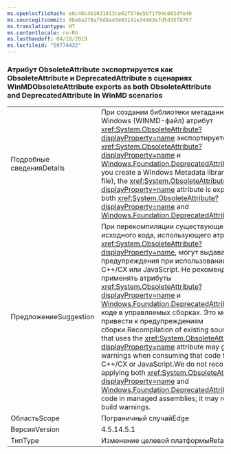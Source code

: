 ```yaml
---
ms.openlocfilehash: e8c48c4b1031813ce62f576e5bf1f94c082dfe4b
ms.sourcegitcommit: 0be8a279af6d8a43e03141e349d3efd5d35f8767
ms.translationtype: HT
ms.contentlocale: ru-RU
ms.lasthandoff: 04/18/2019
ms.locfileid: "59774432"
---
```

### <a name="obsoleteattribute-exports-as-both-obsoleteattribute-and-deprecatedattribute-in-winmd-scenarios"></a><span data-ttu-id="17e2c-101">Атрибут ObsoleteAttribute экспортируется как ObsoleteAttribute и DeprecatedAttribute в сценариях WinMD</span><span class="sxs-lookup"><span data-stu-id="17e2c-101">ObsoleteAttribute exports as both ObsoleteAttribute and DeprecatedAttribute in WinMD scenarios</span></span>

|   |   |
|---|---|
|<span data-ttu-id="17e2c-102">Подробные сведения</span><span class="sxs-lookup"><span data-stu-id="17e2c-102">Details</span></span>|<span data-ttu-id="17e2c-103">При создании библиотеки метаданных Windows (WINMD-файл) атрибут <xref:System.ObsoleteAttribute?displayProperty=name> экспортируется как <xref:System.ObsoleteAttribute?displayProperty=name> и [Windows.Foundation.DeprecatedAttribute](https://docs.microsoft.com/uwp/api/windows.foundation.metadata.deprecatedattribute).</span><span class="sxs-lookup"><span data-stu-id="17e2c-103">When you create a Windows Metadata library (.winmd file), the <xref:System.ObsoleteAttribute?displayProperty=name> attribute is exported as both <xref:System.ObsoleteAttribute?displayProperty=name> and [Windows.Foundation.DeprecatedAttribute](https://docs.microsoft.com/uwp/api/windows.foundation.metadata.deprecatedattribute).</span></span>|
|<span data-ttu-id="17e2c-104">Предложение</span><span class="sxs-lookup"><span data-stu-id="17e2c-104">Suggestion</span></span>|<span data-ttu-id="17e2c-105">При перекомпиляции существующего исходного кода, использующего атрибут <xref:System.ObsoleteAttribute?displayProperty=name>, могут выдаваться предупреждения при использовании кода из C++/CX или JavaScript. Не рекомендуется применять атрибуты <xref:System.ObsoleteAttribute?displayProperty=name> и [ Windows.Foundation.DeprecatedAttribute](https://docs.microsoft.com/uwp/api/windows.foundation.metadata.deprecatedattribute) в коде в управляемых сборках. Это может привести к предупреждениям сборки.</span><span class="sxs-lookup"><span data-stu-id="17e2c-105">Recompilation of existing source code that uses the <xref:System.ObsoleteAttribute?displayProperty=name> attribute may generate warnings when consuming that code from C++/CX or JavaScript.We do not recommend applying both <xref:System.ObsoleteAttribute?displayProperty=name> and [Windows.Foundation.DeprecatedAttribute](https://docs.microsoft.com/uwp/api/windows.foundation.metadata.deprecatedattribute) to code in managed assemblies; it may result in build warnings.</span></span>|
|<span data-ttu-id="17e2c-106">Область</span><span class="sxs-lookup"><span data-stu-id="17e2c-106">Scope</span></span>|<span data-ttu-id="17e2c-107">Пограничный случай</span><span class="sxs-lookup"><span data-stu-id="17e2c-107">Edge</span></span>|
|<span data-ttu-id="17e2c-108">Версия</span><span class="sxs-lookup"><span data-stu-id="17e2c-108">Version</span></span>|<span data-ttu-id="17e2c-109">4.5.1</span><span class="sxs-lookup"><span data-stu-id="17e2c-109">4.5.1</span></span>|
|<span data-ttu-id="17e2c-110">Тип</span><span class="sxs-lookup"><span data-stu-id="17e2c-110">Type</span></span>|<span data-ttu-id="17e2c-111">Изменение целевой платформы</span><span class="sxs-lookup"><span data-stu-id="17e2c-111">Retargeting</span></span>|
